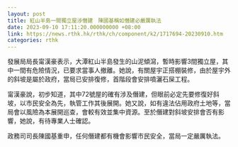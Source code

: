 ```yaml
---
layout: post
title: 紅山半島一間獨立屋涉僭建　陳國基稱如僭建必嚴厲執法
date: 2023-09-10 17:11:20.000000000 +08:00
link: https://news.rthk.hk/rthk/ch/component/k2/1717694-20230910.htm
categories: rthk
---
```


發展局局長甯漢豪表示，大潭紅山半島發生的山泥傾瀉，暫時影響3間獨立屋，其中一間有危險情況，已要求當事人撤離。她說，有關屋宇正搭棚裝修，由於屋宇外的斜坡是屬於政府，當局已安排復修，首階段會安排噴灑石屎工程。

甯漢豪說，初步知道，其中72號屋的確有涉及僭建，但眼前必定先要修復好斜坡，以市民安全為先，執管工作其後展開。她又說，如有違法佔用政府土地等，當局會以風險為本展開巡查，會較有效並集中資源。至於僭建對斜坡安排會否有影響，她說，有待專業人士確認。

政務司司長陳國基重申，任何僭建都有機會影響市民安全，當局一定嚴厲執法。
